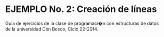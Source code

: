 ﻿# EJEMPLO No. 2: Creación de líneas
Guia de ejercicios de la clase de programaci�n con estructuras de datos de la universidad Don Bosco, Ciclo 02-2014.